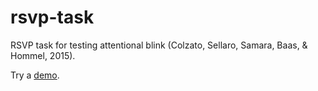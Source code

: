 # rsvp-task

RSVP task for testing attentional blink (Colzato, Sellaro, Samara, Baas, & Hommel, 2015).

Try a [demo](https://earcanal.github.io/rsvp-task/).
